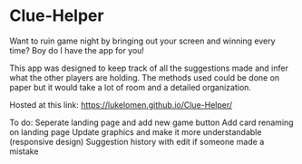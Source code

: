# Clue-Helper

Want to ruin game night by bringing out your screen and winning every time? Boy do I have the app for you!

This app was designed to keep track of all the suggestions made and infer what the other players are holding.
The methods used could be done on paper but it would take a lot of room and a detailed organization.

Hosted at this link: https://lukelomen.github.io/Clue-Helper/

To do:
Seperate landing page and add new game button
Add card renaming on landing page
Update graphics and make it more understandable (responsive design)
Suggestion history with edit if someone made a mistake
